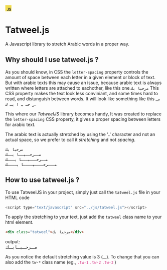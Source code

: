 <p align="left"> <a href="https://developer.mozilla.org/en-US/docs/Web/JavaScript" target="_blank" rel="noreferrer"> <img src="https://raw.githubusercontent.com/devicons/devicon/master/icons/javascript/javascript-original.svg" alt="javascript" width="20" height="20"/> </a> </p>

# Tatweel.js
A Javascript library to stretch Arabic words in a proper way.

## Why should I use tatweel.js ?
As you should know, in CSS the `letter-spacing` property controls the amount of space between each letter in a given element or block of text.
But with arabic texts this may cause an issue, because arabic text is always written where letters are attached to eachother, like this one ```مرحبا بك``` This CSS property makes the text look less conviniant, and some times hard to read, and distunguish between words. It will look like something like this ```مـ ر حـ ب ا بـ ك```.

This where our *TatweelJS* library becomes handy, It was created to replace the `letter-spacing` CSS property, it gives a proper spacing between letters for arabic text.

The arabic text is actually stretched by using the 'ـ' character and not an actual space, so we prefer to call it *stretching* and not *spacing*.
```
مرحبا بك
مــرحــبــا بــك 
مــرحـــبـــا بـــك
مـــرحــــبــــا بــــك
```

## How to use tatweel.js ?
To use TatweelJS in your project, simply just call the `tatweel.js` file in your HTML code 
```js
<script type="text/javascript" src="../js/tatweel.js"></script>
```
To apply the stretching to your text, just add the `tatweel` class name to your html element.
```html
<div class="tatweel">مرحبا بك</div>
```
output:<br>مـــرحـــبـــا بـــك

As you notice the default stretching value is 3 (ـــ). To change that you can also add the `tw-*` class name (eg., <code style="color:#d63384;">.tw-1</code> <code style="color:#d63384;">.tw-2</code> <code style="color:#d63384;">.tw-3</code> )